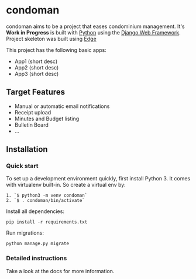 

# condoman

condoman aims to be a project that eases condominium management. It's **Work in Progress** is built with [Python][0] using the [Django Web Framework][1]. Project skeleton was built using [Edge][2]

This project has the following basic apps:

* App1 (short desc)
* App2 (short desc)
* App3 (short desc)

## Target Features

* Manual or automatic email notifications
* Receipt upload
* Minutes and Budget listing
* Bulletin Board
* ...

## Installation

### Quick start

To set up a development environment quickly, first install Python 3. It
comes with virtualenv built-in. So create a virtual env by:

    1. `$ python3 -m venv condoman`
    2. `$ . condoman/bin/activate`

Install all dependencies:

    pip install -r requirements.txt

Run migrations:

    python manage.py migrate

### Detailed instructions

Take a look at the docs for more information.

[0]: https://www.python.org/
[1]: https://www.djangoproject.com/
[2]: https://django-edge.readthedocs.io/en/latest/
